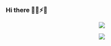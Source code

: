 ### Hi there 👋😄⚡🔭


<p align="center"><img src="https://github-readme-stats.vercel.app/api?username=hermezHK&show_icons=true&theme=transparent"  /></p>

<p align="center"><img src="https://github-readme-stats.vercel.app/api/top-langs/?username=hermezHK&layout=compact&langs_count=10&bg_color=00000000"/></p>
<!--
Here are some ideas to get you started:

- 🔭 I’m currently working on ...
- 🌱 I’m currently learning ...
- 👯 I’m looking to collaborate on ...
- 🤔 I’m looking for help with ...
- 💬 Ask me about ...
- 📫 How to reach me: ...
- 😄 Pronouns: ...
- ⚡ Fun fact: ...
-->
